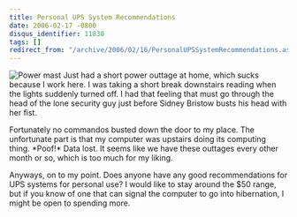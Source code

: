 ```yaml
---
title: Personal UPS System Recommendations
date: 2006-02-17 -0800
disqus_identifier: 11830
tags: []
redirect_from: "/archive/2006/02/16/PersonalUPSSystemRecommendations.aspx/"
---
```


![Power mast](https://haacked.com/images/PowerMast.jpg) Just had a short
power outtage at home, which sucks because I work here. I was taking a
short break downstairs reading when the lights suddenly turned off. I
had that feeling that must go through the head of the lone security guy
just before Sidney Bristow busts his head with her fist.

Fortunately no commandos busted down the door to my place. The
unfortunate part is that my computer was upstairs doing its computing
thing. \*Poof!\* Data lost. It seems like we have these outtages every
other month or so, which is too much for my liking.

Anyways, on to my point. Does anyone have any good recommendations for
UPS systems for personal use? I would like to stay around the \$50
range, but if you know of one that can signal the computer to go into
hibernation, I might be open to spending more.

